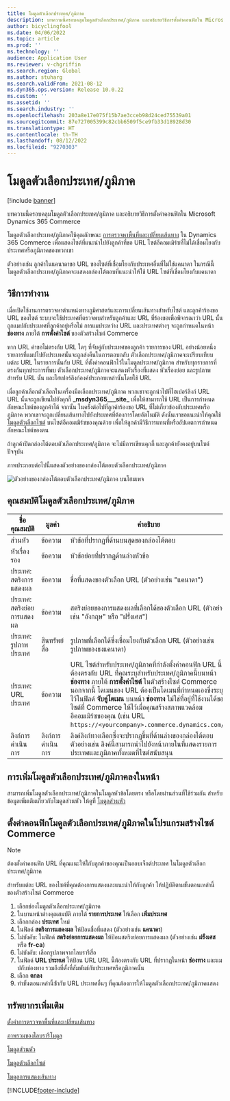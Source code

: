 ```yaml
---
title: โมดูลตัวเลือกประเทศ/ภูมิภาค
description: บทความนี้ครอบคลุมโมดูลตัวเลือกประเทศ/ภูมิภาค และอธิบายวิธีการตั้งค่าคอนฟิกใน Microsoft Dynamics 365 Commerce
author: bicyclingfool
ms.date: 04/06/2022
ms.topic: article
ms.prod: ''
ms.technology: ''
audience: Application User
ms.reviewer: v-chgriffin
ms.search.region: Global
ms.author: stuharg
ms.search.validFrom: 2021-08-12
ms.dyn365.ops.version: Release 10.0.22
ms.custom: ''
ms.assetid: ''
ms.search.industry: ''
ms.openlocfilehash: 203a8e17e075f15b7ae3cceb98d24ced75539a01
ms.sourcegitcommit: 87e727005399c82cbb6509f5ce9fb33d18928d30
ms.translationtype: HT
ms.contentlocale: th-TH
ms.lasthandoff: 08/12/2022
ms.locfileid: "9270303"
---
```

# <a name="countryregion-picker-module"></a>โมดูลตัวเลือกประเทศ/ภูมิภาค

[!include [banner](includes/banner.md)]

บทความนี้ครอบคลุมโมดูลตัวเลือกประเทศ/ภูมิภาค และอธิบายวิธีการตั้งค่าคอนฟิกใน Microsoft Dynamics 365 Commerce

โมดูลตัวเลือกประเทศ/ภูมิภาคใช้คุณลักษณะ [การตรวจหาพื้นที่และเปลี่ยนเส้นทาง](geo-detection-redirection.md) ใน Dynamics 365 Commerce เพื่อแสดงไซต์ที่แนะนำไปยังลูกค้าที่ขอ URL ไซต์อีคอมเมิร์ซที่ไม่ได้เชื่อมโยงกับประเทศหรือภูมิภาคของพวกเขา

ตัวอย่างเช่น ลูกค้าในแคนาดาขอ URL ของไซต์ที่เชื่อมโยงกับประเทศอื่นที่ไม่ใช่แคนาดา ในกรณีนี้ โมดูลตัวเลือกประเทศ/ภูมิภาคจะแสดงกล่องโต้ตอบที่แนะนำให้ใช้ URL ไซต์ที่เชื่อมโยงกับแคนาดา 

## <a name="how-it-works"></a>วิธีการทำงาน

เมื่อเปิดใช้งานการตรวจหาตำแหน่งทางภูมิศาสตร์และการเปลี่ยนเส้นทางสำหรับไซต์ และลูกค้าร้องขอ URL ของไซต์ ระบบจะใช้ประเทศที่ตรวจพบสำหรับลูกค้าและ URL ที่ร้องขอเพื่อพิจารณาว่า URL นั้นถูกแมปกับประเทศที่ลูกค้าอยู่หรือไม่ การแมประหว่าง URL และประเทศต่างๆ จะถูกกําหนดในหน้า **ช่องทาง** ภายใต้ **การตั้งค่าไซต์** ของตัวสร้างไซต์ Commerce 

หาก URL คำขอไม่ตรงกับ URL ใดๆ ที่จับคู่กับประเทศของลูกค้า รายการของ URL อย่างน้อยหนึ่งรายการที่แมปไปยังประเทศนั้นจะถูกส่งคืนในการตอบกลับ ตัวเลือกประเทศ/ภูมิภาคจะเปรียบเทียบแต่ละ URL ในรายการนั้นกับ URL ที่ตั้งค่าคอนฟิกไว้ในโมดูลประเทศ/ภูมิภาค สำหรับทุกรายการที่ตรงกันทุกประการที่พบ ตัวเลือกประเทศ/ภูมิภาคจะแสดงหัวเรื่องที่แสดง หัวเรื่องย่อย และรูปภาพสำหรับ URL นั้น และไฮเปอร์ลิงก์องค์ประกอบเหล่านั้นโดยใช้ URL

เมื่อลูกค้าเลือกตัวเลือกในเครื่องมือเลือกประเทศ/ภูมิภาค พวกเขาจะถูกนำไปที่ไฮเปอร์ลิงก์ URL URL นั้นจะถูกเขียนไปยังคุกกี้ **\_msdyn365\_\_\_site\_** เพื่อให้สามารถใช้ URL เป็นการกำหนดลักษณะไซต์ของลูกค้าได้ จากนั้น ในครั้งต่อไปที่ลูกค้าร้องขอ URL ที่ไม่เกี่ยวข้องกับประเทศหรือภูมิภาค พวกเขาจะถูกเปลี่ยนเส้นทางไปยังประเทศที่ต้องการโดยอัตโนมัติ ดังนั้นเราขอแนะนำให้คุณใช้ [โมดูลตัวเลือกไซต์](site-selector.md) บนไซต์อีคอมเมิร์ซของคุณด้วย เพื่อให้ลูกค้ามีวิธีการแทนที่หรืออัปเดตการกำหนดลักษณะไซต์ของตน 

ถ้าลูกค้าปิดกล่องโต้ตอบตัวเลือกประเทศ/ภูมิภาค จะไม่มีการเขียนคุกกี้ และลูกค้ายังคงอยู่บนไซต์ปัจจุบัน 

ภาพประกอบต่อไปนี้แสดงตัวอย่างของกล่องโต้ตอบตัวเลือกประเทศ/ภูมิภาค

![ตัวอย่างของกล่องโต้ตอบตัวเลือกประเทศ/ภูมิภาค บนโฮมเพจ](./media/Geo_country-region-module-insitu.png)

## <a name="countryregion-picker-module-properties"></a>คุณสมบัติโมดูลตัวเลือกประเทศ/ภูมิภาค

| ชื่อคุณสมบัติ              | มูลค่า       | คำอธิบาย                                                  |
| -------------------------- | ----------- | ------------------------------------------------------------ |
| ส่วนหัว                    | ข้อความ        | หัวข้อที่ปรากฏที่ด้านบนสุดของกล่องโต้ตอบ       |
| หัวเรื่องรอง                 | ข้อความ        | หัวข้อย่อยที่ปรากฏด้านล่างหัวข้อ               |
| ประเทศ: สตริงการแสดงผล    | ข้อความ        | ชื่อที่แสดงของตัวเลือก URL (ตัวอย่างเช่น "แคนาดา")   |
| ประเทศ: สตริงย่อยการแสดงผล | ข้อความ        | สตริงย่อยของการแสดงผลที่เลือกได้ของตัวเลือก URL (ตัวอย่างเช่น "อังกฤษ" หรือ "ฝรั่งเศส") |
| ประเทศ: รูปภาพประเทศ     | สินทรัพย์สื่อ | รูปภาพที่เลือกได้ซึ่งเชื่อมโยงกับตัวเลือก URL (ตัวอย่างเช่น รูปภาพของธงแคนาดา) |
| ประเทศ: URL ประเทศ       | ข้อความ        | URL ไซต์สำหรับประเทศ/ภูมิภาคที่กำลังตั้งค่าคอนฟิก URL นี้ต้องตรงกับ URL ที่คุณระบุสำหรับประเทศ/ภูมิภาคนี้บนหน้า **ช่องทาง** ภายใต้ **การตั้งค่าไซต์** ในตัวสร้างไซต์ Commerce นอกจากนี้ โดเมนของ URL ต้องเป็นโดเมนที่กำหนดเองซึ่งระบุไว้ในฟิลด์ **จับคู่โดเมน** บนหน้า **ช่องทาง** ไม่ใช่ที่อยู่ที่ใช้งานได้ของไซต์ที่ Commerce ให้ไว้เมื่อคุณสร้างสภาพแวดล้อมอีคอมเมิร์ซของคุณ (เช่น URL `https://<yourcompany>.commerce.dynamics.com/`) |
| ลิงก์การดำเนินการ                | ลิงก์การดำเนินการ | ลิงค์ลิงก์ทางเลือกซึ่งจะปรากฏขึ้นที่ด้านล่างของกล่องโต้ตอบ ตัวอย่างเช่น ลิงค์นี้สามารถนำไปยังหน้าภายในที่แสดงรายการประเทศและภูมิภาคทั้งหมดที่ไซต์สนับสนุน |

## <a name="add-a-countryregion-picker-module-to-a-page"></a>การเพิ่มโมดูลตัวเลือกประเทศ/ภูมิภาคลงในหน้า

สามารถเพิ่มโมดูลตัวเลือกประเทศ/ภูมิภาคในโมดูลหัวข้อโดยตรง หรือโดยผ่านส่วนที่ใช้ร่วมกัน สำหรับข้อมูลเพิ่มเติมเกี่ยวกับโมดูลส่วนหัว ให้ดูที่ [โมดูลส่วนหัว](author-header-module.md)

## <a name="configure-the-countryregion-picker-module-in-commerce-site-builder"></a>ตั้งค่าคอนฟิกโมดูลตัวเลือกประเทศ/ภูมิภาคในโปรแกรมสร้างไซต์ Commerce

> [!NOTE]
> ต้องตั้งค่าคอนฟิก URL ที่คุณแนะให้ใกับลูกค้าของคุณเป็นออบเจ็กต์ประเทศ ในโมดูลตัวเลือกประเทศ/ภูมิภาค

สำหรับแต่ละ URL ของไซต์ที่คุณต้องการแสดงและแนะนำให้กับลูกค้า ให้ปฏิบัติตามขั้นตอนเหล่านี้ของตัวสร้างไซต์ Commerce

1. เลือกช่องโมดูลตัวเลือกประเทศ/ภูมิภาค
1. ในบานหน้าต่างคุณสมบัติ ภายใต้ **รายการประเทศ** ให้เลือก **เพิ่มประเทศ**
1. เลือกกล่อง **ประเทศ** ใหม่
1. ในฟิลด์ **สตริงการแสดงผล** ให้ป้อนชื่อที่แสดง (ตัวอย่างเช่น **แคนาดา**)
1. ไม่บังคับ: ในฟิลด์ **สตริงย่อยการแสดงผล** ให้ป้อนสตริงย่อยการแสดงผล (ตัวอย่างเช่น **ฝรั่งเศส** หรือ **fr-ca**)
1. ไม่บังคับ: เลือกรูปภาพจากไลบรารีสื่อ
1. ในฟิลด์ **URL ประทเศ** ให้ป้อน URL URL นี้ต้องตรงกับ URL ที่ปรากฏในหน้า **ช่องทาง** และแมปกับช่องทาง รวมถึงที่ตั้งที่สัมพันธ์กับประเทศหรือภูมิภาคนั้น 
1. เลือก **ตกลง**
1. ทําขั้นตอนเหล่านี้ซ้ํากับ URL ประเทศอื่นๆ ที่คุณต้องการให้โมดูลตัวเลือกประเทศ/ภูมิภาคแสดง

## <a name="additional-resources"></a>ทรัพยากรเพิ่มเติม

[ตั้งค่าการตรวจหาพื้นที่และเปลี่ยนเส้นทาง](geo-detection-redirection.md)

[ภาพรวมของไลบรารีโมดูล](starter-kit-overview.md)

[โมดูลส่วนหัว](author-header-module.md)

[โมดูลตัวเลือกไซต์](site-selector.md)

[โมดูลการแสดงเส้นทาง](add-breadcrumb.md)

[!INCLUDE[footer-include](../includes/footer-banner.md)]
